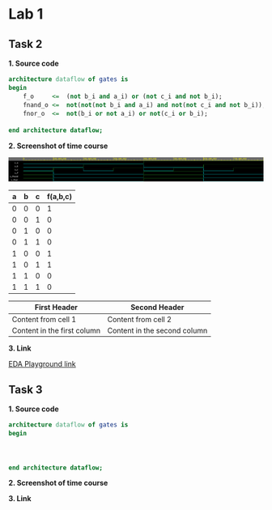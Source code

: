# Lab 1

## Task 2

**1. Source code**

```vhdl
architecture dataflow of gates is
begin
    f_o		<=	(not b_i and a_i) or (not c_i and not b_i);	
    fnand_o	<=	not(not(not b_i and a_i) and not(not c_i and not b_i));	
    fnor_o	<=	not(b_i or not a_i) or not(c_i or b_i);

end architecture dataflow;
```


**2. Screenshot of time course**

  ![alt text][DeMorgan]

  a | b | c | f(a,b,c)
  ---|---|---|-----------
  0 | 0 | 0 | 1   
  0 | 0 | 1 | 0
  0 | 1 | 0 | 0 
  0 | 1 | 1 | 0
  1 | 0 | 0 | 1
  1 | 0 | 1 | 1
  1 | 1 | 0 | 0  
  1 | 1 | 1 | 0

First Header | Second Header
------------ | -------------
Content from cell 1 | Content from cell 2
Content in the first column | Content in the second column

**3. Link**

  [EDA Playground link](https://www.edaplayground.com/x/8MW7)


## Task 3
 
**1. Source code**

```vhdl
architecture dataflow of gates is
begin
    


end architecture dataflow;
```

**2. Screenshot of time course**

**3. Link**
  
  
  
  
  
[DeMorgan]: https://github.com/vitoo420/Digital-electronics-1/blob/main/Labs/01-gates/Img/Casovy_prubeh.png "DeMorgan time course"
